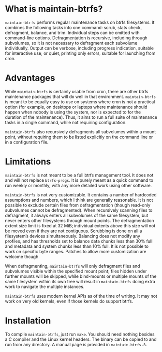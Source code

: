 What is maintain-btrfs?
=======================

`maintain-btrfs` performs regular maintenance tasks on btrfs filesystems. It
combines the following tasks into one command: scrub, stats check, defragment,
balance, and trim. Individual steps can be omitted with command-line options.
Defragmentation is recursive, including through subvolumes, so it is not
necessary to defragment each subvolume individually. Output can be verbose,
including progress indication, suitable for interactive use; or quiet, printing
only errors, suitable for launching from cron.


Advantages
==========

While `maintain-btrfs` is certainly usable from cron, there are other btrfs
maintenance packages that will do well in that environment. `maintain-btrfs` is
meant to be equally easy to use on systems where cron is not a practical option
(for example, on desktops or laptops where maintenance should happen when
nobody is using the system, nor is expected to for the duration of the
maintenance). Thus, it aims to run a full suite of maintenance tasks in a
single command, while not requiring configuration.

`maintain-btrfs` also recursively defragments all subvolumes within a mount
point, without requiring them to be listed explicitly on the command line or in
a configuration file.


Limitations
===========

`maintain-btrfs` is not meant to be a full btrfs management tool. It does not
and will not replace `btrfs-progs`. It is purely meant as a quick command to
run weekly or monthly, with any more detailed work using other software.

`maintain-btrfs` is not very customizable. It contains a number of hardcoded
assumptions and numbers, which I think are generally reasonable. It is not
possible to exclude certain files from defragmentation (though read-only
subvolumes cannot be defragmented). When recursively scanning files to
defragment, it always enters all subvolumes of the same filesystem, but never
enters other filesystems through mount points. The defragmentation extent size
limit is fixed at 32 MiB; individual extents above this size will not be moved
even if they are not contiguous. Scrubbing is done on all a filesystem’s
devices simultaneously. Balancing does not modify any profiles, and has
thresholds set to balance data chunks less than 30% full and metadata and
system chunks less than 10% full. It is not possible to work on specific byte
ranges. Patches to allow more customization are welcome though.

When defragmenting, `maintain-btrfs` will only defragment files and subvolumes
visible within the specified mount point; files hidden under further mounts
will be skipped, while bind-mounts or multiple mounts of the same filesystem
within its own tree will result in `maintain-btrfs` doing extra work to
navigate the multiple instances.

`maintain-btrfs` uses modern kernel APIs as of the time of writing. It may not
work on very old kernels, even if those kernels do support btrfs.


Installation
============

To compile `maintain-btrfs`, just run `make`. You should need nothing besides a
C compiler and the Linux kernel headers. The binary can be copied to and run
from any directory. A manual page is provided in `maintain-btrfs.8`.
